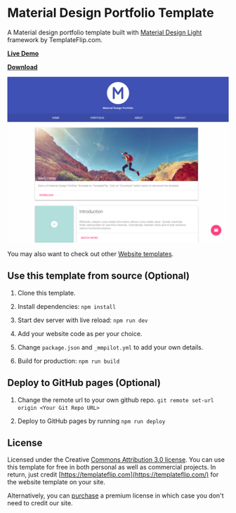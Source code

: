 # Material Design Portfolio Template
A Material design portfolio template built with [Material Design Light](https://getmdl.io/) framework by TemplateFlip.com.

**[Live Demo](https://templateflip.com/demo/?template=material-portfolio)**

**[Download](https://templateflip.com/templates/material-portfolio/)**

<a href="https://templateflip.com/templates/material-portfolio/"><img src="https://raw.githubusercontent.com/templateflip/material-portfolio/master/assets/img/material-portfolio-screenshot.png" alt="material portfolio"><img></a>

You may also want to check out other [Website templates](https://templateflip.com/templates/).

## Use this template from source (Optional)

1. Clone this template.

2. Install dependencies: ``npm install``

3. Start dev server with live reload: ``npm run dev``

4. Add your website code as per your choice.

5. Change ``package.json`` and ``_mmpilot.yml`` to add your own details.

5. Build for production: ``npm run build``

## Deploy to GitHub pages (Optional)

1. Change the remote url to your own github repo. ``git remote set-url origin <Your Git Repo URL>``

2. Deploy to GitHub pages by running ``npm run deploy``

## License

Licensed under the Creative [Commons Attribution 3.0 license](http://creativecommons.org/licenses/by/3.0/).
You can use this template for free in both personal as well as commercial projects. In return, just credit [https://templateflip.com](https://templateflip.com/) for the website template on your site.

Alternatively, you can [purchase](https://templateflip.com/templates/material-portfolio/) a premium license in which case you don't need to credit our site.